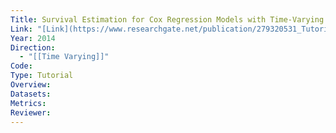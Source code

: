 ```yaml
---
Title: Survival Estimation for Cox Regression Models with Time-Varying Coe?cients Using SAS and R
Link: "[Link](https://www.researchgate.net/publication/279320531_Tutorial_Survival_Estimation_for_Cox_Regression_Models_with_Time-Varying_Coecients_Using_SAS_and_R)"
Year: 2014
Direction:
  - "[[Time Varying]]"
Code: 
Type: Tutorial
Overview: 
Datasets: 
Metrics: 
Reviewer:
---
```

